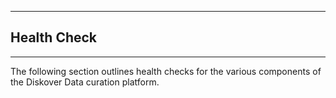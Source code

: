 ___
## Health Check
___

The following section outlines health checks for the various components of the Diskover Data curation platform.
